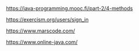 https://java-programming.mooc.fi/part-2/4-methods

https://exercism.org/users/sign_in

https://www.marscode.com/

https://www.online-java.com/
